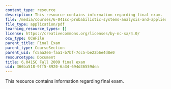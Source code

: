 ```yaml
---
content_type: resource
description: This resource contains information regarding final exam.
file: /media/courses/6-041sc-probabilistic-systems-analysis-and-applied-probability-fall-2013/366ba5189ff589206a34694d36559dea_MIT6_041SCF13_final_f09.pdf
file_type: application/pdf
learning_resource_types: []
license: https://creativecommons.org/licenses/by-nc-sa/4.0/
ocw_type: OCWFile
parent_title: Final Exam
parent_type: CourseSection
parent_uid: fc5aa2e6-faa1-b7bf-7cc5-be22b6e4d8e0
resourcetype: Document
title: 6.041SC Fall 2009 final exam
uid: 366ba518-9ff5-8920-6a34-694d36559dea
---
```

This resource contains information regarding final exam.